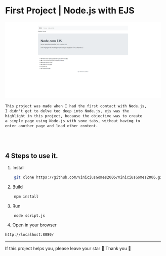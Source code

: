 # First Project | Node.js with EJS

![Preview](.github/preview.png)

```
This project was made when I had the first contact with Node.js, 
I didn't get to delve too deep into Node.js, ejs was the 
highlight in this project, because the objective was to create 
a simple page using Node.js with some tabs, without having to 
enter another page and load other content.

```

<br><br>

## 4 Steps to use it.

1. Install

```sh
    git clone https://github.com/ViniciusGomes2006/ViniciusGomes2006.git
```

2. Build

```sh
    npm install
```

3. Run
```
    node script.js
```

4. Open in your browser
```
http://localhost:8080/
```

---

If this project helps you, please leave your star 🌟 Thank you 💛